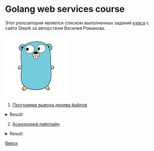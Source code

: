 <a id='anchor'></a>
# Golang web services course
Этот репозиторий является списком выполненных заданий [курса](https://stepik.org/course/187490/syllabus) с сайта Stepik
за авторством Василия Романова.

<img src=1\testdata\project\gopher.png height="200" width="200">

1. [Программа вывода дерева файлов](https://github.com/ivansevryukov1995/golang_web_services_course/tree/main/1)
<details><summary>Result:</summary>

```
=== RUN   TestTreeFull
--- PASS: TestTreeFull (0.00s)
=== RUN   TestTreeDir
--- PASS: TestTreeDir (0.00s)
PASS
ok      hw      0.157s
```
</details>

2. [Асинхроннй пайплайн](https://github.com/ivansevryukov1995/golang_web_services_course/tree/main/2)
<details><summary>Result:</summary>

```
=== RUN   TestByIlia
collected 3
collected 9
collected 12
--- PASS: TestByIlia (0.30s)
=== RUN   TestPipeline
--- PASS: TestPipeline (0.01s)
=== RUN   TestSigner
--- PASS: TestSigner (2.07s)
PASS
ok      2       2.565s
```
</details>

[Вверх](#anchor)